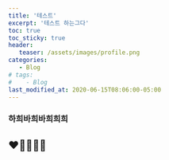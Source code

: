 ```yaml
---
title: '테스트'
excerpt: '테스트 하는그다'
toc: true
toc_sticky: true
header:
   teaser: /assets/images/profile.png
categories:
   - Blog
# tags:
#    - Blog
last_modified_at: 2020-06-15T08:06:00-05:00
---
```


### 하희바희바희희희

## :heart::yellow_heart::green_heart::blue_heart::purple_heart:
